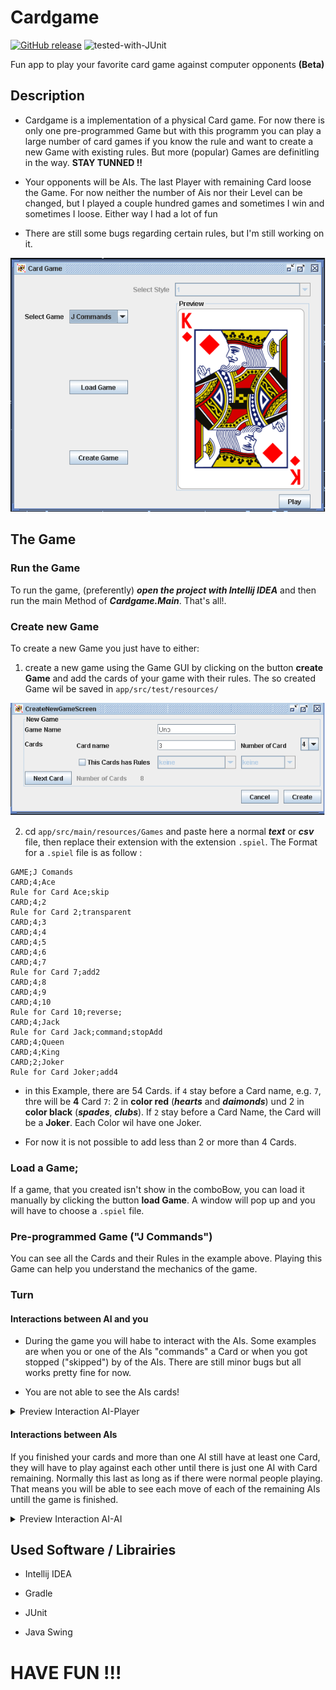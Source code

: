 # Cardgame 

[![GitHub release](https://img.shields.io/github/v/release/Josephbisso/Cardgame.svg)](https://github.com/JosephBisso/Cardgame/releases)
![tested-with-JUnit](https://img.shields.io/badge/Tested%20with-JUnit-6e5494.svg)

Fun app to play your favorite card game against computer opponents **(Beta)**

## Description

- Cardgame is a implementation of a physical Card game. For now there is only one pre-programmed Game but with this programm you can play a large number of card games if you know the rule and want to create a new Game with existing rules. But more (popular) Games are definitling in the way. **STAY TUNNED !!**

- Your opponents will be AIs. The last Player with remaining Card loose the Game. For now neither the number of Ais nor their Level can be changed, but I played a couple hundred games and sometimes I win and sometimes I loose. Either way I had a lot of fun

- There are still some bugs regarding certain rules, but I'm still working on it.

<img src="https://github.com/JosephBisso/Cardgame/blob/main/preview/StartScreen_newStyle.png" width="700">

## The Game

### Run the Game

To run the game, (preferently) ***open the project with Intellij IDEA*** and then run the main Method of ***Cardgame.Main***. That's all!.

### Create new Game

To create a new Game you just have to either: 
1. create a new game using the Game GUI by clicking on the button **create Game** and add the cards of your game with their rules. The so created Game wil be saved in `app/src/test/resources/`

<img src="https://github.com/JosephBisso/Cardgame/blob/main/preview/CreateNewGameScreen.png" width="700">

2. cd `app/src/main/resources/Games` and paste here a normal ***text*** or ***csv*** file, then replace their extension with the extension `.spiel`. The Format for a `.spiel` file is as follow :

```
GAME;J Comands
CARD;4;Ace
Rule for Card Ace;skip
CARD;4;2
Rule for Card 2;transparent
CARD;4;3
CARD;4;4
CARD;4;5
CARD;4;6
CARD;4;7
Rule for Card 7;add2
CARD;4;8
CARD;4;9
CARD;4;10
Rule for Card 10;reverse;
CARD;4;Jack
Rule for Card Jack;command;stopAdd
CARD;4;Queen
CARD;4;King
CARD;2;Joker
Rule for Card Joker;add4
```

   - in this Example, there are 54 Cards. if `4` stay before a Card name, e.g. `7`, thre will be **4** Card `7`: 2 in **color red** (***hearts*** and ***daimonds***) und 2 in **color black** (***spades***, ***clubs***). If `2` stay before a Card Name, the Card will be a **Joker**. Each Color wil have one Joker. 

   - For now it is not possible to add less than 2 or more than 4 Cards.

### Load a Game;

If a game, that you created isn't show in the comboBow, you can load it manually by clicking the button **load Game**. A window will pop up and you will have to choose a `.spiel` file.

### Pre-programmed Game ("J Commands")

You can see all the Cards and their Rules in the example above. Playing this Game can help you understand the mechanics of the game.

### Turn

#### Interactions between AI and you

- During the game you will habe to interact with the AIs. Some examples are when you or one of the AIs "commands" a Card or when you got stopped ("skipped") by of the AIs. There are still minor bugs but all works pretty fine for now. 

- You are not able to see the AIs cards!

<details><summary> Preview Interaction AI-Player</summary><p>
  
<img src="https://github.com/JosephBisso/Cardgame/blob/main/preview/GamePlayScreen_interaction%20with_AI.png" width="700">

<img src="https://github.com/JosephBisso/Cardgame/blob/main/preview/GamePlayScreen_playerLosseToAIs.png" width="700">

</p></details>

#### Interactions between AIs

If you finished your cards and more than one AI still have at least one Card, they will have to play against each other until there is just one AI with Card remaining. Normally this last as long as if there were normal people playing. That means you will be able to see each move of each of the remaining AIs untill the game is finished. 

<details><summary> Preview Interaction AI-AI</summary><p>
  
<img src="https://github.com/JosephBisso/Cardgame/blob/main/preview/GamePlayScreen_AIvsAivsAI.png" width="700">

<img src="https://github.com/JosephBisso/Cardgame/blob/main/preview/GamePlayScreen_AI_1_loose_aigainstAIs.png" width="700">

</p></details>

## Used Software / Librairies

- Intellij IDEA

- Gradle

- JUnit

- Java Swing

# HAVE FUN !!!


